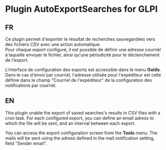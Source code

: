 # Plugin AutoExportSearches for GLPI

## FR

Ce plugin permet d'exporter le résultat de recherches sauvegardées vers des fichiers CSV avec une action automatique.<br>
Pour chaque export configuré, il est possible de définir une adresse courriel à laquelle envoyer le fichier, ainsi qu'une périodicité pour le déclenchement de l'export.

L'interface de configuration des exports est accessible dans le menu **Outils**.
Dans le cas d'envoi par courriel, l'adresse utilisée pour l'expéditeur est celle définie dans le champ "Courriel de l'expéditeur" de la configuration des notifications par courriel.

## EN

This plugin unable the export of saved searches's results in CSV files with a cron task.
For each configured export, you can define an email adress to which the file will be sent, and an interval between each export.

You can access the export configuration screen from the **Tools** menu.
The mails will be sent using the adress defined in the mail notification setting, field "Sender email".

